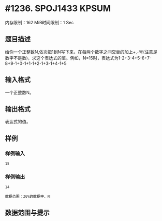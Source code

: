 # #1236. SPOJ1433 KPSUM

内存限制：162 MiB时间限制：1 Sec

## 题目描述

给你一个正整数N,依次把1到N写下来，在每两个数字之间交替的加上+,-号(注意是数字不是数)，求这个表达式的值。例如，N=15时，表达式为1-2+3-4+5-6+7-8+9-1+0-1+1-1+2-1+3-1+4-1+5

## 输入格式

一个正整数N。

## 输出格式

表达式的值。

## 样例

### 样例输入

    
    15
    
    
    

### 样例输出

    
    14
    
    数据范围：30%的数据中，N
    

## 数据范围与提示
